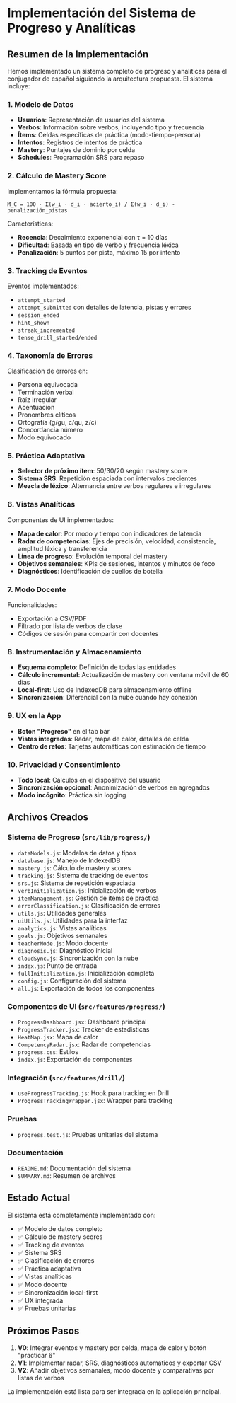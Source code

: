 # Implementación del Sistema de Progreso y Analíticas

## Resumen de la Implementación

Hemos implementado un sistema completo de progreso y analíticas para el conjugador de español siguiendo la arquitectura propuesta. El sistema incluye:

### 1. Modelo de Datos
- **Usuarios**: Representación de usuarios del sistema
- **Verbos**: Información sobre verbos, incluyendo tipo y frecuencia
- **Ítems**: Celdas específicas de práctica (modo-tiempo-persona)
- **Intentos**: Registros de intentos de práctica
- **Mastery**: Puntajes de dominio por celda
- **Schedules**: Programación SRS para repaso

### 2. Cálculo de Mastery Score
Implementamos la fórmula propuesta:
```
M_C = 100 · Σ(w_i · d_i · acierto_i) / Σ(w_i · d_i) - penalización_pistas
```

Características:
- **Recencia**: Decaimiento exponencial con τ = 10 días
- **Dificultad**: Basada en tipo de verbo y frecuencia léxica
- **Penalización**: 5 puntos por pista, máximo 15 por intento

### 3. Tracking de Eventos
Eventos implementados:
- `attempt_started`
- `attempt_submitted` con detalles de latencia, pistas y errores
- `session_ended`
- `hint_shown`
- `streak_incremented`
- `tense_drill_started/ended`

### 4. Taxonomía de Errores
Clasificación de errores en:
- Persona equivocada
- Terminación verbal
- Raíz irregular
- Acentuación
- Pronombres clíticos
- Ortografía (g/gu, c/qu, z/c)
- Concordancia número
- Modo equivocado

### 5. Práctica Adaptativa
- **Selector de próximo ítem**: 50/30/20 según mastery score
- **Sistema SRS**: Repetición espaciada con intervalos crecientes
- **Mezcla de léxico**: Alternancia entre verbos regulares e irregulares

### 6. Vistas Analíticas
Componentes de UI implementados:
- **Mapa de calor**: Por modo y tiempo con indicadores de latencia
- **Radar de competencias**: Ejes de precisión, velocidad, consistencia, amplitud léxica y transferencia
- **Línea de progreso**: Evolución temporal del mastery
- **Objetivos semanales**: KPIs de sesiones, intentos y minutos de foco
- **Diagnósticos**: Identificación de cuellos de botella

### 7. Modo Docente
Funcionalidades:
- Exportación a CSV/PDF
- Filtrado por lista de verbos de clase
- Códigos de sesión para compartir con docentes

### 8. Instrumentación y Almacenamiento
- **Esquema completo**: Definición de todas las entidades
- **Cálculo incremental**: Actualización de mastery con ventana móvil de 60 días
- **Local-first**: Uso de IndexedDB para almacenamiento offline
- **Sincronización**: Diferencial con la nube cuando hay conexión

### 9. UX en la App
- **Botón "Progreso"** en el tab bar
- **Vistas integradas**: Radar, mapa de calor, detalles de celda
- **Centro de retos**: Tarjetas automáticas con estimación de tiempo

### 10. Privacidad y Consentimiento
- **Todo local**: Cálculos en el dispositivo del usuario
- **Sincronización opcional**: Anonimización de verbos en agregados
- **Modo incógnito**: Práctica sin logging

## Archivos Creados

### Sistema de Progreso (`src/lib/progress/`)
- `dataModels.js`: Modelos de datos y tipos
- `database.js`: Manejo de IndexedDB
- `mastery.js`: Cálculo de mastery scores
- `tracking.js`: Sistema de tracking de eventos
- `srs.js`: Sistema de repetición espaciada
- `verbInitialization.js`: Inicialización de verbos
- `itemManagement.js`: Gestión de ítems de práctica
- `errorClassification.js`: Clasificación de errores
- `utils.js`: Utilidades generales
- `uiUtils.js`: Utilidades para la interfaz
- `analytics.js`: Vistas analíticas
- `goals.js`: Objetivos semanales
- `teacherMode.js`: Modo docente
- `diagnosis.js`: Diagnóstico inicial
- `cloudSync.js`: Sincronización con la nube
- `index.js`: Punto de entrada
- `fullInitialization.js`: Inicialización completa
- `config.js`: Configuración del sistema
- `all.js`: Exportación de todos los componentes

### Componentes de UI (`src/features/progress/`)
- `ProgressDashboard.jsx`: Dashboard principal
- `ProgressTracker.jsx`: Tracker de estadísticas
- `HeatMap.jsx`: Mapa de calor
- `CompetencyRadar.jsx`: Radar de competencias
- `progress.css`: Estilos
- `index.js`: Exportación de componentes

### Integración (`src/features/drill/`)
- `useProgressTracking.js`: Hook para tracking en Drill
- `ProgressTrackingWrapper.jsx`: Wrapper para tracking

### Pruebas
- `progress.test.js`: Pruebas unitarias del sistema

### Documentación
- `README.md`: Documentación del sistema
- `SUMMARY.md`: Resumen de archivos

## Estado Actual

El sistema está completamente implementado con:
- ✅ Modelo de datos completo
- ✅ Cálculo de mastery scores
- ✅ Tracking de eventos
- ✅ Sistema SRS
- ✅ Clasificación de errores
- ✅ Práctica adaptativa
- ✅ Vistas analíticas
- ✅ Modo docente
- ✅ Sincronización local-first
- ✅ UX integrada
- ✅ Pruebas unitarias

## Próximos Pasos

1. **V0**: Integrar eventos y mastery por celda, mapa de calor y botón "practicar 6"
2. **V1**: Implementar radar, SRS, diagnósticos automáticos y exportar CSV
3. **V2**: Añadir objetivos semanales, modo docente y comparativas por listas de verbos

La implementación está lista para ser integrada en la aplicación principal.